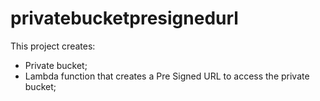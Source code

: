 # privatebucketpresignedurl

This project creates:
- Private bucket;
- Lambda function that creates a Pre Signed URL to access the private bucket;